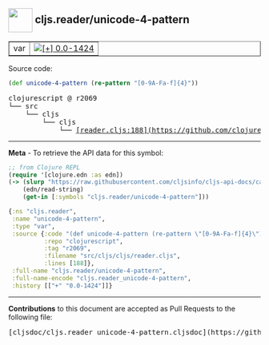 ## <img width="48px" valign="middle" src="http://i.imgur.com/Hi20huC.png"> cljs.reader/unicode-4-pattern

 <table border="1">
<tr>

<td>var</td>
<td><a href="https://github.com/cljsinfo/cljs-api-docs/tree/0.0-1424"><img valign="middle" alt="[+] 0.0-1424" src="https://img.shields.io/badge/+-0.0--1424-lightgrey.svg"></a> </td>
</tr>
</table>






Source code:

```clj
(def unicode-4-pattern (re-pattern "[0-9A-Fa-f]{4}"))
```

 <pre>
clojurescript @ r2069
└── src
    └── cljs
        └── cljs
            └── <ins>[reader.cljs:188](https://github.com/clojure/clojurescript/blob/r2069/src/cljs/cljs/reader.cljs#L188)</ins>
</pre>


---

__Meta__ - To retrieve the API data for this symbol:

```clj
;; from Clojure REPL
(require '[clojure.edn :as edn])
(-> (slurp "https://raw.githubusercontent.com/cljsinfo/cljs-api-docs/catalog/cljs-api.edn")
    (edn/read-string)
    (get-in [:symbols "cljs.reader/unicode-4-pattern"]))
```

```clj
{:ns "cljs.reader",
 :name "unicode-4-pattern",
 :type "var",
 :source {:code "(def unicode-4-pattern (re-pattern \"[0-9A-Fa-f]{4}\"))",
          :repo "clojurescript",
          :tag "r2069",
          :filename "src/cljs/cljs/reader.cljs",
          :lines [188]},
 :full-name "cljs.reader/unicode-4-pattern",
 :full-name-encode "cljs.reader_unicode-4-pattern",
 :history [["+" "0.0-1424"]]}

```

---

__Contributions__ to this document are accepted as Pull Requests to the following file:

 <pre>
[cljsdoc/cljs.reader_unicode-4-pattern.cljsdoc](https://github.com/cljsinfo/cljs-api-docs/blob/master/cljsdoc/cljs.reader_unicode-4-pattern.cljsdoc)
</pre>

